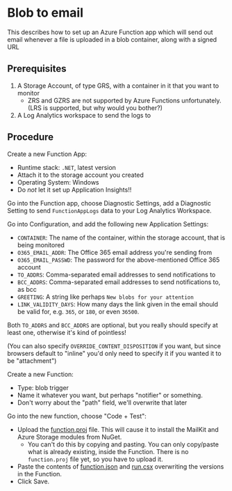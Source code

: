# Blob to email

This describes how to set up an Azure Function app which will send out
email whenever a file is uploaded in a blob container, along with a
signed URL

## Prerequisites

1. A Storage Account, of type GRS, with a container in it that you want to
   monitor
   - ZRS and GZRS are not supported by Azure Functions unfortunately. (LRS is
     supported, but why would you bother?)
2. A Log Analytics workspace to send the logs to

## Procedure

Create a new Function App:
* Runtime stack: `.NET`, latest version
* Attach it to the storage account you created
* Operating System: Windows
* Do *not* let it set up Application Insights!!

Go into the Function app, choose Diagnostic Settings, add a Diagnostic
Setting to send `FunctionAppLogs` data to your Log Analytics Workspace.

Go into Configuration, and add the following new Application Settings:

* `CONTAINER`: The name of the container, within the storage account, that
  is being monitored
* `O365_EMAIL_ADDR`: The Office 365 email address you're sending from
* `O365_EMAIL_PASSWD`: The password for the above-mentioned Office 365 account
* `TO_ADDRS`: Comma-separated email addresses to send notifications to
* `BCC_ADDRS`: Comma-separated email addresses to send notifications to, as bcc
* `GREETING`: A string like perhaps `New blobs for your attention`
* `LINK_VALIDITY_DAYS`: How many days the link given in the email should be
  valid for, e.g. `365`, or `180`, or even `36500`.

Both `TO_ADDRS` and `BCC_ADDRS` are optional, but you really should specify
at least one, otherwise it's kind of pointless!

(You can also specify `OVERRIDE_CONTENT_DISPOSITION` if you want, but since
browsers default to "inline" you'd only need to specify it if you wanted
it to be "attachment")

Create a new Function:
* Type: blob trigger
* Name it whatever you want, but perhaps "notifier" or something.
* Don't worry about the "path" field, we'll overwrite that later

Go into the new function, choose "Code + Test":
* Upload the [function.proj](function.proj) file. This will cause it to
  install the MailKit and Azure Storage modules from NuGet.
  - You can't do this by copying and pasting. You can only copy/paste what
    is already existing, inside the Function. There is no `function.proj`
    file yet, so you have to upload it.
* Paste the contents of [function.json](function.json) and [run.csx](run.csx)
  overwriting the versions in the Function.
* Click Save.
